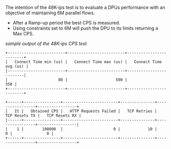The intention of the 48K-ips test is to evaluate a DPUs performance with an objective of maintaining 6M parallel flows.
 - After a Ramp-up period the best CPS is measured.
 - Using constraints set to 6M will push the DPU to its limits returning a Max CPS.



*sample output of the 48K-ips CPS test*
```
+-------------------------+-------------------------+-------------------------+
|   Connect Time min (us) |   Connect Time max (us) |   Connect Time avg (us) |
|-------------------------+-------------------------+-------------------------|
|                      80 |                     500 |                     350 |
+-------------------------+-------------------------+-------------------------+

+------+----------------+------------------------+---------------+-----------------+-----------------+
|   It |   Obtained CPS |   HTTP Requests Failed |   TCP Retries |   TCP Resets TX |   TCP Resets RX |
|------+----------------+------------------------+---------------+-----------------+-----------------|
|    1 |        100000  |                      0 |            10 |               0 |               0 |
+------+----------------+------------------------+---------------+-----------------+-----------------+
```
